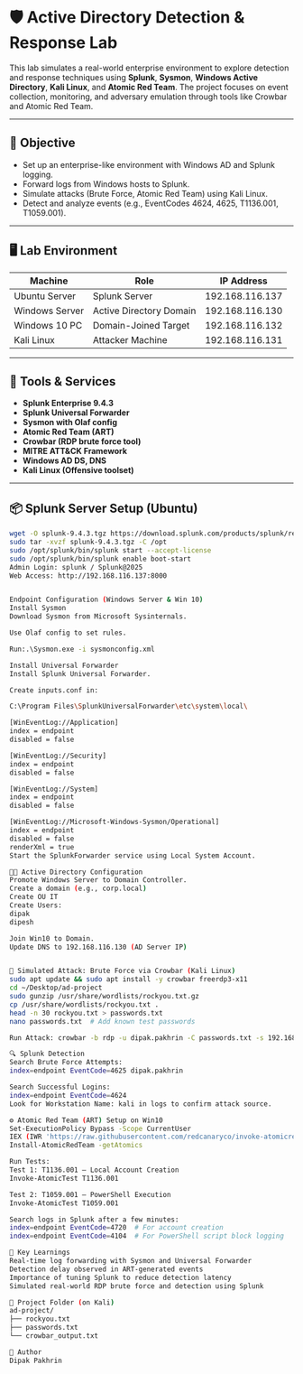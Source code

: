 # 🛡️ Active Directory Detection & Response Lab

This lab simulates a real-world enterprise environment to explore detection and response techniques using **Splunk**, **Sysmon**, **Windows Active Directory**, **Kali Linux**, and **Atomic Red Team**. The project focuses on event collection, monitoring, and adversary emulation through tools like Crowbar and Atomic Red Team.

---

## 🧠 Objective

- Set up an enterprise-like environment with Windows AD and Splunk logging.
- Forward logs from Windows hosts to Splunk.
- Simulate attacks (Brute Force, Atomic Red Team) using Kali Linux.
- Detect and analyze events (e.g., EventCodes 4624, 4625, T1136.001, T1059.001).

---

## 🖥️ Lab Environment

| Machine         | Role                        | IP Address         |
|----------------|-----------------------------|--------------------|
| Ubuntu Server  | Splunk Server               | 192.168.116.137    |
| Windows Server | Active Directory Domain     | 192.168.116.130    |
| Windows 10 PC  | Domain-Joined Target        | 192.168.116.132    |
| Kali Linux     | Attacker Machine            | 192.168.116.131    |

---

## 🔧 Tools & Services

- **Splunk Enterprise 9.4.3**
- **Splunk Universal Forwarder**
- **Sysmon with Olaf config**
- **Atomic Red Team (ART)**
- **Crowbar (RDP brute force tool)**
- **MITRE ATT&CK Framework**
- **Windows AD DS, DNS**
- **Kali Linux (Offensive toolset)**

---

## 📦 Splunk Server Setup (Ubuntu)

```bash
wget -O splunk-9.4.3.tgz https://download.splunk.com/products/splunk/releases/9.4.3/linux/splunk-9.4.3-237ebbd22314-linux-amd64.tgz
sudo tar -xvzf splunk-9.4.3.tgz -C /opt
sudo /opt/splunk/bin/splunk start --accept-license
sudo /opt/splunk/bin/splunk enable boot-start
Admin Login: splunk / Splunk@2025
Web Access: http://192.168.116.137:8000


Endpoint Configuration (Windows Server & Win 10)
Install Sysmon
Download Sysmon from Microsoft Sysinternals.

Use Olaf config to set rules.

Run:.\Sysmon.exe -i sysmonconfig.xml

Install Universal Forwarder
Install Splunk Universal Forwarder.

Create inputs.conf in:

C:\Program Files\SplunkUniversalForwarder\etc\system\local\

[WinEventLog://Application]
index = endpoint
disabled = false

[WinEventLog://Security]
index = endpoint
disabled = false

[WinEventLog://System]
index = endpoint
disabled = false

[WinEventLog://Microsoft-Windows-Sysmon/Operational]
index = endpoint
disabled = false
renderXml = true
Start the SplunkForwarder service using Local System Account.

🧑‍💻 Active Directory Configuration
Promote Windows Server to Domain Controller.
Create a domain (e.g., corp.local)
Create OU IT
Create Users:
dipak
dipesh

Join Win10 to Domain.
Update DNS to 192.168.116.130 (AD Server IP)


🧪 Simulated Attack: Brute Force via Crowbar (Kali Linux)
sudo apt update && sudo apt install -y crowbar freerdp3-x11
cd ~/Desktop/ad-project
sudo gunzip /usr/share/wordlists/rockyou.txt.gz
cp /usr/share/wordlists/rockyou.txt .
head -n 30 rockyou.txt > passwords.txt
nano passwords.txt  # Add known test passwords

Run Attack: crowbar -b rdp -u dipak.pakhrin -C passwords.txt -s 192.168.116.132/32

🔍 Splunk Detection
Search Brute Force Attempts:
index=endpoint EventCode=4625 dipak.pakhrin

Search Successful Logins:
index=endpoint EventCode=4624
Look for Workstation Name: kali in logs to confirm attack source.

⚙️ Atomic Red Team (ART) Setup on Win10
Set-ExecutionPolicy Bypass -Scope CurrentUser
IEX (IWR 'https://raw.githubusercontent.com/redcanaryco/invoke-atomicredteam/master/install-atomicredteam.ps1' -UseBasicParsing)
Install-AtomicRedTeam -getAtomics

Run Tests:
Test 1: T1136.001 — Local Account Creation
Invoke-AtomicTest T1136.001

Test 2: T1059.001 — PowerShell Execution
Invoke-AtomicTest T1059.001

Search logs in Splunk after a few minutes:
index=endpoint EventCode=4720  # For account creation
index=endpoint EventCode=4104  # For PowerShell script block logging

🧠 Key Learnings
Real-time log forwarding with Sysmon and Universal Forwarder
Detection delay observed in ART-generated events
Importance of tuning Splunk to reduce detection latency
Simulated real-world RDP brute force and detection using Splunk

📁 Project Folder (on Kali)
ad-project/
├── rockyou.txt
├── passwords.txt
└── crowbar_output.txt

🧑 Author
Dipak Pakhrin

